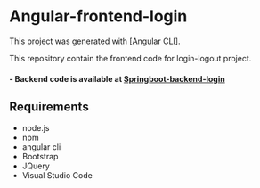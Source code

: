 # Angular-frontend-login
This project was generated with [Angular CLI].

This repository contain the frontend code for login-logout project. 

#### - Backend code is available at [Springboot-backend-login](https://github.com/NishanthKaparthi/Springboot_backend_login)
## Requirements
- node.js
- npm
- angular cli
- Bootstrap
- JQuery
- Visual Studio Code



